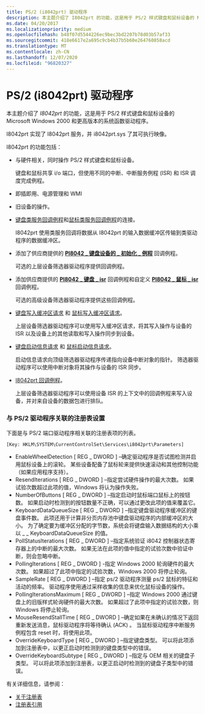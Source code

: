 ```yaml
---
title: PS/2 (i8042prt) 驱动程序
description: 本主题介绍了 I8042prt 的功能，这是用于 PS/2 样式键盘和鼠标设备的 Microsoft Windows 2000 和更高版本的系统函数驱动程序。
ms.date: 04/20/2017
ms.localizationpriority: medium
ms.openlocfilehash: b48f07d5544226ec9bec3bd2207b78d03b57af33
ms.sourcegitcommit: 418e6617e2a695c9cb4b37b5b60e264760858acd
ms.translationtype: MT
ms.contentlocale: zh-CN
ms.lasthandoff: 12/07/2020
ms.locfileid: "96820327"
---
```

# <a name="ps2-i8042prt-driver"></a>PS/2 (i8042prt) 驱动程序


本主题介绍了 *I8042prt* 的功能，这是用于 PS/2 样式键盘和鼠标设备的 Microsoft Windows 2000 和更高版本的系统函数驱动程序。

I8042prt 实现了 I8042prt 服务，并 i8042prt.sys 了其可执行映像。

I8042prt 的功能包括：

-   与硬件相关，同时操作 PS/2 样式键盘和鼠标设备。

    键盘和鼠标共享 i/o 端口，但使用不同的中断、中断服务例程 (ISR) 和 ISR 调度完成例程。

-   即插即用、电源管理和 WMI

-   旧设备的操作。

-   [键盘类服务回调例程](/windows-hardware/drivers/ddi/kbdmou/nc-kbdmou-pservice_callback_routine)和[鼠标类服务回调例程](/previous-versions/ff542363(v=vs.85))的连接。

    I8042prt 使用类服务回调将数据从 I8042prt 的输入数据缓冲区传输到类驱动程序的数据缓冲区。

-   添加了供应商提供的 [**PI8042 \_ 键盘设备的 \_ 初始化 \_ 例程**](/windows-hardware/drivers/ddi/ntdd8042/nc-ntdd8042-pi8042_keyboard_initialization_routine) 回调例程。

    可选的上层设备筛选器驱动程序提供回调例程。

-   添加供应商提供的 [**PI8042 \_ 键盘 \_ isr**](/windows-hardware/drivers/ddi/ntdd8042/nc-ntdd8042-pi8042_keyboard_isr) 回调例程和自定义 [**PI8042 \_ 鼠标 \_ isr**](/windows-hardware/drivers/ddi/ntdd8042/nc-ntdd8042-pi8042_mouse_isr) 回调例程。

    可选的高级设备筛选器驱动程序提供这些回调例程。

-   [键盘写入缓冲区请求](/windows-hardware/drivers/ddi/ntdd8042/ni-ntdd8042-ioctl_internal_i8042_keyboard_write_buffer) 和 [鼠标写入缓冲区请求](/windows-hardware/drivers/ddi/ntdd8042/ni-ntdd8042-ioctl_internal_i8042_mouse_write_buffer)。

    上层设备筛选器驱动程序可以使用写入缓冲区请求，将其写入操作与设备的 ISR 以及设备上的其他读取和写入操作同步到设备。

-   [键盘启动信息请求](/windows-hardware/drivers/ddi/ntdd8042/ni-ntdd8042-ioctl_internal_i8042_keyboard_start_information) 和 [鼠标启动信息请求](/windows-hardware/drivers/ddi/ntdd8042/ni-ntdd8042-ioctl_internal_i8042_mouse_start_information)。

    启动信息请求向顶级筛选器驱动程序传递指向设备中断对象的指针。 筛选器驱动程序可以使用中断对象将其操作与设备的 ISR 同步。

-   [I8042prt 回调例程](/windows-hardware/drivers/ddi/index)。

    上层设备筛选器驱动程序可以使用设备 ISR 的上下文中的回调例程来写入设备，并对来自设备的数据包进行排队。

### <a name="registry-settings-associated-with-the-ps2-driver"></a>与 PS/2 驱动程序关联的注册表设置

下面是与 PS/2 端口驱动程序相关联的注册表项的列表。

``` syntax
[Key: HKLM\SYSTEM\CurrentControlSet\Services\i8042prt\Parameters]
```

-   EnableWheelDetection \[ REG \_ DWORD \] –确定驱动程序是否试图检测并启用鼠标设备上的滚轮。 某些设备配备了鼠标轮来提供快速滚动和其他控制功能（如果应用程序支持）。
-   ResendIterations \[ REG \_ DWORD \] –指定尝试硬件操作的最大次数。 如果试验次数超过此项的值，Windows 将认为操作失败。
-   NumberOfButtons \[ REG \_ DWORD \] –指定启动时鼠标端口鼠标上的按钮数。 如果启动时检测到的按钮数量不正确，可以通过更改此项的值来覆盖它。
-   KeyboardDataQueueSize \[ REG \_ DWORD \] –指定键盘驱动程序缓冲区的键盘事件数。 此项还用于计算非分页内存池中键盘驱动程序的内部缓冲区的大小。 为了确定要为缓冲区分配的字节数，系统会将键盘输入数据结构的大小乘以 \_ \_ KeyboardDataQueueSize 的值。
-   PollStatusIterations \[ REG \_ DWORD \] –指定系统验证 i8042 控制器状态寄存器上的中断的最大次数。 如果无法在此项的值中指定的试验次数中验证中断，则会忽略中断。
-   PollingIterations \[ REG \_ DWORD \] -指定 Windows 2000 轮询硬件的最大次数。 如果超过了此项中指定的试验次数，Windows 2000 将停止轮询。
-   SampleRate \[ REG \_ DWORD \] –指定 ps/2 驱动程序测量 ps/2 鼠标的特征和活动的频率。 驱动程序使用通过采样收集的信息来优化鼠标设备的操作。
-   PollingIterationsMaximum \[ REG \_ DWORD \] –指定 Windows 2000 通过键盘上的旧版样式轮询硬件的最大次数。 如果超过了此项中指定的试验次数，则 Windows 将停止轮询。
-   MouseResendStallTime \[ REG \_ DWORD \] –确定如果在未确认的情况下返回重新发送消息，鼠标驱动程序将等待确认 (ACK) 。 当鼠标驱动程序中断服务例程包含 reset 时，将使用此项。
-   OverrideKeyboardType \[ REG \_ DWORD \] –指定键盘类型。 可以将此项添加到注册表中，以更正启动时检测到的键盘类型中的错误。
-   OverrideKeyboardSubtype \[ REG \_ DWORD \] –指定与 OEM 相关的键盘子类型。 可以将此项添加到注册表，以更正启动时检测到的键盘子类型中的错误。

有关详细信息，请参阅：

* [关于注册表](/windows/desktop/sysinfo/about-the-registry)
* [注册表引用](/windows/desktop/sysinfo/registry-reference)
